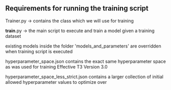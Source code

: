 ## Requirements for running the training script

Trainer.py -> contains the class which we will use for training

**train**.py -> the main script to execute and train a model given a training dataset

existing models inside the folder 'models_and_parameters' are overridden when training script is executed

hyperparameter_space.json contains the exact same hyperparameter space as was used for training Effective T3 Version 3.0

hyperparameter_space_less_strict.json contains a larger collection of initial allowed hyperparameter values to optimize over
